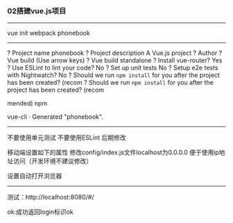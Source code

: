 ### 02搭建vue.js项目

-------------

vue init webpack phonebook

---------

? Project name phonebook
? Project description A Vue.js project
? Author
? Vue build (Use arrow keys)
? Vue build standalone
? Install vue-router? Yes
? Use ESLint to lint your code? No
? Set up unit tests No
? Setup e2e tests with Nightwatch? No
? Should we run `npm install` for you after the project has been created? (recom
? Should we run `npm install` for you after the project has been created? (recom

mended) npm

   vue-cli · Generated "phonebook".

---------------

不要使用单元测试 不要使用ESLint  后期修改



移动端设置如下的属性
<meta name="viewport" content="width=device-width, initial-scale=1.0, minimum-scale=1.0, maximum-scale=1.0, user-scalable=no">
修改config/index.js文件localhost为0.0.0.0 便于使用ip地址访问（开发环境不建议修改）

设置自动打开浏览器

--------------------

测试：http://localhost:8080/#/

ok:成功返回login标识ok